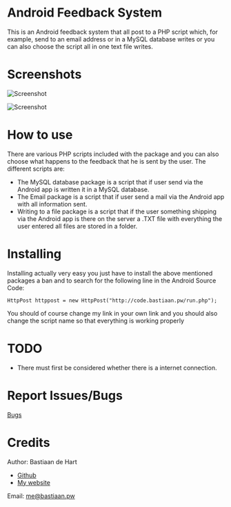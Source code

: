# Android Feedback System #
This is an Android feedback system that all post to a PHP script which, for example, send to an email address or in a MySQL database writes or you can also choose the script all in one text file writes.

# Screenshots #
![Screenshot](https://raw.githubusercontent.com/BastiaanDeHart/Android-Feedback-System/master/Screenshots/screenshot-1.png)

![Screenshot](https://raw.githubusercontent.com/BastiaanDeHart/Android-Feedback-System/master/Screenshots/screenshot-2.png)

# How to use #

There are various PHP scripts included with the package and you can also choose what happens to the feedback that he is sent by the user. The different scripts are:

 - The MySQL database package is a script that if user send via the Android app is written it in a MySQL database.
 - The Email package is a script that if user send a mail via the Android app with all information sent.
 - Writing to a file package is a script that if the user something shipping via the Android app is there on the server a .TXT file with everything the user entered all files are stored in a folder.

# Installing #
Installing actually very easy you just have to install the above mentioned packages a ban and to search for the following line in the Android Source Code:

    HttpPost httppost = new HttpPost("http://code.bastiaan.pw/run.php");

You should of course change my link in your own link and you should also change the script name so that everything is working properly

# TODO #
- There must first be considered whether there is a internet connection.

# Report Issues/Bugs #
[Bugs](https://github.com/bastiaandehart/Android-Feedback-System/issues)

# Credits #
Author: Bastiaan de Hart

- [Github](http://github.com/bastiaandehart)
- [My website](http://bastiaan.pw/)

Email: [me@bastiaan.pw](mailto:me@bastiaan.pw)

 